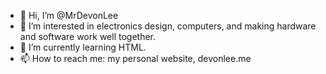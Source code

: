- 👋 Hi, I’m @MrDevonLee
- 👀 I’m interested in electronics design, computers, and making hardware and software work well together.
- 🌱 I’m currently learning HTML.
- 📫 How to reach me: my personal website, devonlee.me

<!---
MrDevonLee/MrDevonLee is a ✨ special ✨ repository because its `README.md` (this file) appears on your GitHub profile.
You can click the Preview link to take a look at your changes.
--->
